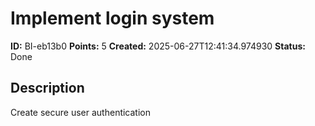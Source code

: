 # Implement login system

**ID:** BI-eb13b0
**Points:** 5
**Created:** 2025-06-27T12:41:34.974930
**Status:** Done

## Description

Create secure user authentication

